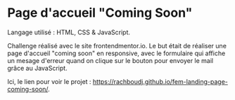 # Page d'accueil "Coming Soon"

Langage utilisé : HTML, CSS & JavaScript.

Challenge réalisé avec le site frontendmentor.io. Le but était de réaliser une page d'accueil "coming soon" en responsive, avec le formulaire qui affiche un mesage d'erreur quand on clique sur le bouton pour envoyer le mail grâce au JavaScript. 

Ici, le lien pour voir le projet : https://rachboudj.github.io/fem-landing-page-coming-soon/.
